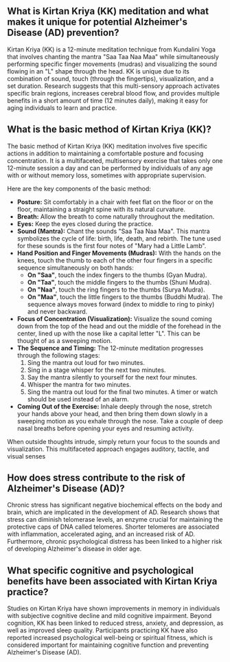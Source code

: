 ## What is Kirtan Kriya (KK) meditation and what makes it unique for potential Alzheimer's Disease (AD) prevention?

Kirtan Kriya (KK) is a 12-minute meditation technique from Kundalini Yoga that involves chanting the mantra "Saa Taa Naa Maa" while simultaneously performing specific finger movements (mudras) and visualizing the sound flowing in an "L" shape through the head. KK is unique due to its combination of sound, touch (through the fingertips), visualization, and a set duration. Research suggests that this multi-sensory approach activates specific brain regions, increases cerebral blood flow, and provides multiple benefits in a short amount of time (12 minutes daily), making it easy for aging individuals to learn and practice.

## What is the basic method of Kirtan Kriya (KK)?

The basic method of Kirtan Kriya (KK) meditation involves five specific actions in addition to maintaining a comfortable posture and focusing concentration. It is a multifaceted, multisensory exercise that takes only one 12-minute session a day and can be performed by individuals of any age with or without memory loss, sometimes with appropriate supervision.

Here are the key components of the basic method:

- **Posture:** Sit comfortably in a chair with feet flat on the floor or on the floor, maintaining a straight spine with its natural curvature.
- **Breath:** Allow the breath to come naturally throughout the meditation.
- **Eyes:** Keep the eyes closed during the practice.
- **Sound (Mantra):** Chant the sounds "Saa Taa Naa Maa". This mantra symbolizes the cycle of life: birth, life, death, and rebirth. The tune used for these sounds is the first four notes of "Mary had a Little Lamb".
- **Hand Position and Finger Movements (Mudras):** With the hands on the knees, touch the thumb to each of the other four fingers in a specific sequence simultaneously on both hands:
  - **On "Saa"**, touch the index fingers to the thumbs (Gyan Mudra).
  - **On "Taa"**, touch the middle fingers to the thumbs (Shuni Mudra).
  - **On "Naa"**, touch the ring fingers to the thumbs (Surya Mudra).
  - **On "Maa"**, touch the little fingers to the thumbs (Buddhi Mudra). The sequence always moves forward (index to middle to ring to pinky) and never backward.
- **Focus of Concentration (Visualization):** Visualize the sound coming down from the top of the head and out the middle of the forehead in the center, lined up with the nose like a capital letter "L". This can be thought of as a sweeping motion.
- **The Sequence and Timing:** The 12-minute meditation progresses through the following stages:
  1. Sing the mantra out loud for two minutes.
  2. Sing in a stage whisper for the next two minutes.
  3. Say the mantra silently to yourself for the next four minutes.
  4. Whisper the mantra for two minutes.
  5. Sing the mantra out loud for the final two minutes. A timer or watch should be used instead of an alarm.
- **Coming Out of the Exercise:** Inhale deeply through the nose, stretch your hands above your head, and then bring them down slowly in a sweeping motion as you exhale through the nose. Take a couple of deep nasal breaths before opening your eyes and resuming activity.

When outside thoughts intrude, simply return your focus to the sounds and visualization. This multifaceted approach engages auditory, tactile, and visual senses

## How does stress contribute to the risk of Alzheimer's Disease (AD)?

Chronic stress has significant negative biochemical effects on the body and brain, which are implicated in the development of AD. Research shows that stress can diminish telomerase levels, an enzyme crucial for maintaining the protective caps of DNA called telomeres. Shorter telomeres are associated with inflammation, accelerated aging, and an increased risk of AD. Furthermore, chronic psychological distress has been linked to a higher risk of developing Alzheimer's disease in older age.

## What specific cognitive and psychological benefits have been associated with Kirtan Kriya practice?

Studies on Kirtan Kriya have shown improvements in memory in individuals with subjective cognitive decline and mild cognitive impairment. Beyond cognition, KK has been linked to reduced stress, anxiety, and depression, as well as improved sleep quality. Participants practicing KK have also reported increased psychological well-being or spiritual fitness, which is considered important for maintaining cognitive function and preventing Alzheimer's Disease (AD).

